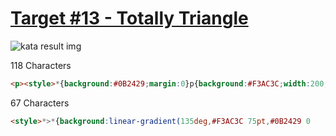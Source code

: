 # [Target #13 - Totally Triangle](https://cssbattle.dev/play/13)

![kata result img](https://cssbattle.dev/targets/13.png)

118 Characters

```HTML
<p><style>*{background:#0B2429;margin:0}p{background:#F3AC3C;width:200;height:200;transform: rotate(45deg);margin:-100
```

67 Characters

```HTML
<style>*>*{background:linear-gradient(135deg,#F3AC3C 75pt,#0B2429 0
```
